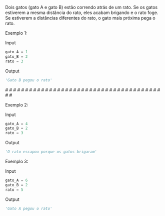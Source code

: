 Dois gatos (gato A e gato B) estão correndo atrás de um rato. Se os gatos estiverem a mesma distância do rato, eles acabam brigando e o rato foge. Se estiverem a distâncias diferentes do rato, o gato mais próxima pega o rato.

Exemplo 1:  

Input  
```python
gato_A = 1
gato_B = 2
rato = 3
```

Output  
```python
'Gato B pegou o rato'
```  
\# \# \# \# \# \# \# \# \# \# \# \# \# \# \# \# \# \# \# \# \# \# \# \# \# \# \# \# \# \# \# \# \# \# \# \# \# \# \# \# \# 

Exemplo 2:  

Input  
```python
gato_A = 4
gato_B = 2
rato = 3
```

Output  
```python
'O rato escapou porque os gatos brigaram'
```  


Exemplo 3:  

Input  
```python
gato_A = 6
gato_B = 2
rato = 5
```

Output  
```python
'Gato A pegou o rato'
``` 
